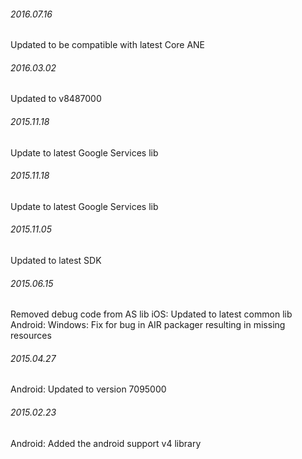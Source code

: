 

######  2016.07.16

Updated to be compatible with latest Core ANE


###### 2016.03.02

Updated to v8487000



###### 2015.11.18

Update to latest Google Services lib


###### 2015.11.18

Update to latest Google Services lib


###### 2015.11.05

Updated to latest SDK


###### 2015.06.15

Removed debug code from AS lib
iOS: Updated to latest common lib
Android: Windows: Fix for bug in AIR packager resulting in missing resources


###### 2015.04.27

Android: Updated to version 7095000


###### 2015.02.23

Android: Added the android support v4 library
